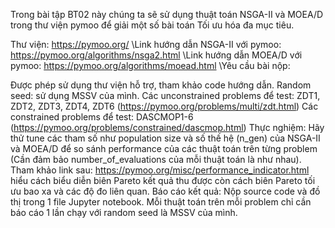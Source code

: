 Trong bài tập BT02 này chúng ta sẽ sử dụng thuật toán NSGA-II và MOEA/D trong thư viện pymoo để giải một số bài toán Tối ưu hóa đa mục tiêu.

Thư viện: https://pymoo.org/ 
\\Link hướng dẫn NSGA-II với pymoo: https://pymoo.org/algorithms/nsga2.html
\\Link hướng dẫn MOEA/D với pymoo: https://pymoo.org/algorithms/moead.html
\\Yêu cầu bài nộp:

Được phép sử dụng thư viện hỗ trợ, tham khảo code hướng dẫn.
Random seed: sử dụng MSSV của mình.
Các unconstrained problems để test: ZDT1, ZDT2, ZDT3, ZDT4, ZDT6 (https://pymoo.org/problems/multi/zdt.html)
Các constrained problems để test: DASCMOP1-6 (https://pymoo.org/problems/constrained/dascmop.html)
Thực nghiệm: Hãy thử tune các tham số như population size và số thế hệ (n_gen) của NSGA-II và MOEA/D để so sánh performance của các thuật toán trên từng problem (Cần đảm bảo number_of_evaluations của mỗi thuật toán là như nhau). Tham khảo link sau: https://pymoo.org/misc/performance_indicator.html hiểu cách biểu diễn biên Pareto kết quả thu được còn cách biên Pareto tối ưu bao xa và các độ đo liên quan.
Báo cáo kết quả: Nộp source code và đồ thị trong 1 file Jupyter notebook. Mỗi thuật toán trên mỗi problem chỉ cần báo cáo 1 lần chạy với random seed là MSSV của mình.
